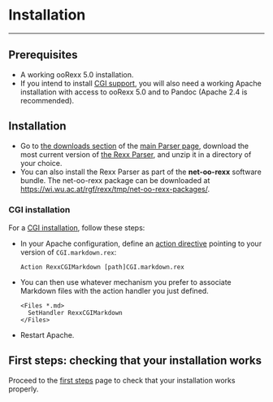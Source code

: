 Installation
============

-----------------------------------------------

Prerequisites
-------------

- A working ooRexx 5.0 installation.
- If you intend to install [CGI support](/rexx-parser/cgi/),
  you will also need a working Apache installation with
  access to ooRexx 5.0 and to Pandoc (Apache 2.4 is recommended).

Installation
------------

+ Go to [the downloads section](/rexx-parser/#download) of the
  [main Parser page](/rexx-parser/),
  download the most current version of [the Rexx Parser](/rexx-parser/), and
  unzip it in a directory of your choice.
+ You can also install the Rexx Parser as part of the
  **net-oo-rexx** software bundle. The net-oo-rexx package
  can be downloaded at
  <https://wi.wu.ac.at/rgf/rexx/tmp/net-oo-rexx-packages/>.

### CGI installation

For a [CGI installation](/rexx-parser/cgi/), follow these steps:

+ In your Apache configuration, define an
  [action directive](https://httpd.apache.org/docs/2.4/mod/mod_actions.html)
  pointing to your version of `CGI.markdown.rex`:

      Action RexxCGIMarkdown [path]CGI.markdown.rex

+ You can then use whatever mechanism you prefer to associate
  Markdown files with the action handler you just defined.

      <Files *.md>
        SetHandler RexxCGIMarkdown
      </Files>

+ Restart Apache.


First steps: checking that your installation works
--------------------------------------------------

Proceed to the [first steps](/rexx-parser/doc/guide/first-steps/) page
to check that your installation works properly.
